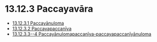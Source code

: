 

# 13.12.3 Paccayavāra

* [13.12.3.1 Paccayānuloma](13.12.3/13.12.3.1.md)
* [13.12.3.2 Paccayapaccanīya](13.12.3/13.12.3.2.md)
* [13.12.3.3--4 Paccayānulomapaccanīya-paccayapaccanīyānuloma](13.12.3/13.12.3.3--4.md)



